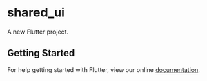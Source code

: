 # shared_ui

A new Flutter project.

## Getting Started

For help getting started with Flutter, view our online
[documentation](https://flutter.io/).
